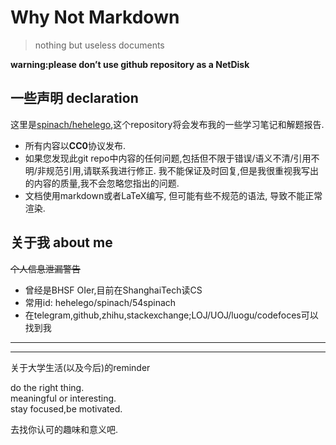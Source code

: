 # Why Not Markdown

> nothing but useless documents

**warning:please don’t use github repository as a NetDisk**



## 一些声明 declaration

这里是[spinach/hehelego](https://github.com/hehelego),这个repository将会发布我的一些学习笔记和解题报告.


- 所有内容以**CC0**协议发布.  
- 如果您发现此git repo中内容的任何问题,包括但不限于错误/语义不清/引用不明/非规范引用,请联系我进行修正.
  我不能保证及时回复,但是我很重视我写出的内容的质量,我不会忽略您指出的问题.
- 文档使用markdown或者LaTeX编写, 但可能有些不规范的语法, 导致不能正常渲染. 


## 关于我 about me

~~个人信息泄漏警告~~  

- 曾经是BHSF OIer,目前在ShanghaiTech读CS
- 常用id: hehelego/spinach/54spinach
- 在telegram,github,zhihu,stackexchange;LOJ/UOJ/luogu/codefoces可以找到我

----------------------------------------------------------------

----------------------------------------------------------------

关于大学生活(以及今后)的reminder

do the right thing.  
meaningful or interesting.  
stay focused,be motivated.  


去找你认可的趣味和意义吧.  


